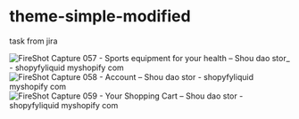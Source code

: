 # theme-simple-modified
task from jira

![FireShot Capture 057 - Sports equipment for your health – Shou dao stor_ - shopyfyliquid myshopify com](https://user-images.githubusercontent.com/16978473/138643019-a230d241-5748-4d65-ae79-47429aff8c4c.png)
![FireShot Capture 058 - Account – Shou dao stor - shopyfyliquid myshopify com](https://user-images.githubusercontent.com/16978473/138643030-5c529bcf-b384-4077-8e7c-8a70c3499244.png)
![FireShot Capture 059 - Your Shopping Cart – Shou dao stor - shopyfyliquid myshopify com](https://user-images.githubusercontent.com/16978473/138643035-e3f23cd0-b661-4a7d-adfe-6c7e89d7a580.png)
